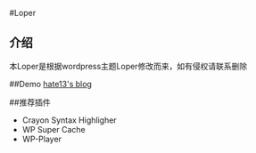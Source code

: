 #Loper

## 介绍
本Loper是根据wordpress主题Loper修改而来，如有侵权请联系删除

##Demo
[hate13's blog](http://hate13.com)

##推荐插件
* Crayon Syntax Highligher
* WP Super Cache
* WP-Player
